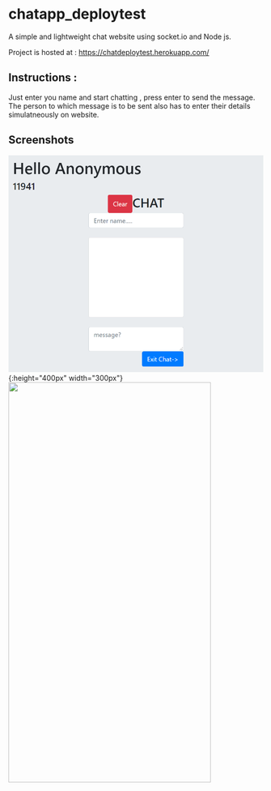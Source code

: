 # chatapp_deploytest
A simple and lightweight chat website using socket.io and Node js.

Project is hosted at : https://chatdeploytest.herokuapp.com/ 

## Instructions : 
Just enter you name and start chatting , press enter to send the message. The person to which message is to be sent also has to enter their details simulatneously on website.

## Screenshots
![test image size](/images/doctorchat.PNG){:height="400px" width="300px"}
<img src="https://cloud.githubusercontent.com/assets/yourgif.gif" width="400" height="790">
